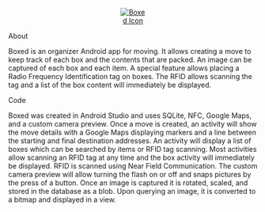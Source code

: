 <p align="center">
  <a href="https://github.com/BrettBearden/Boxed/blob/master/Images/box_icon.png?raw=true" target="_blank"><img alt="Boxed Icon" src="https://github.com/BrettBearden/Boxed/blob/master/Images/box_icon.png?raw=true" style="max-width:10%;"></a>
</p>

About

Boxed is an organizer Android app for moving. It allows creating a move to keep track of each box and the contents that are packed. An image can be captured of each box and each item. A special feature allows placing a Radio Frequency Identification tag on boxes. The RFID allows scanning the tag and a list of the box content will immediately be displayed.


Code

Boxed was created in Android Studio and uses SQLite, NFC, Google Maps, and a custom camera preview. Once a move is created, an activity will show the move details with a Google Maps displaying markers and a line between the starting and final destination addresses. An activity will display a list of boxes which can be searched by items or RFID tag scanning. Most activities allow scanning an RFID tag at any time and the box activity will immediately be displayed. RFID is scanned using Near Field Communication. The custom camera preview will allow turning the flash on or off and snaps pictures by the press of a button. Once an image is captured it is rotated, scaled, and stored in the database as a blob. Upon querying an image, it is converted to a bitmap and displayed in a view.
